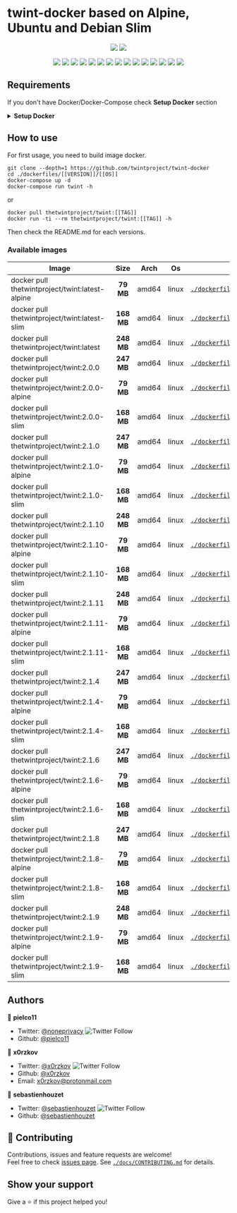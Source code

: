 # twint-docker based on Alpine, Ubuntu and Debian Slim

<p align="center">
    <a href="https://travis-ci.com/twintproject/twint-docker"><img src="https://img.shields.io/travistwintproject/twint-docker.svg" /></a>
    <a href="https://cloud.drone.io/twintproject/twint-docker"><img src="https://cloud.drone.io/api/badgestwintproject/twint-docker/status.svg?ref=refs/heads/master" /></a>
</p>

<p align="center">
    <a href="https://github.com/twintproject/twint-docker" alt="github all releases"><img src="https://img.shields.io/github/downloadstwintproject/twint-docker/total.svg" /></a>
    <a href="https://github.com/twintproject/twint-docker" alt="github latest release"><img src="https://img.shields.io/github/downloadstwintproject/twint-docker/latest/total.svg" /></a>
    <a href="https://github.com/twintproject/twint-docker" alt="github tag"><img src="https://img.shields.io/github/tagtwintproject/twint-docker.svg" /></a>
    <a href="https://github.com/twintproject/twint-docker" alt="github release"><img src="https://img.shields.io/github/releasetwintproject/twint-docker.svg" /></a>
    <a href="https://github.com/twintproject/twint-docker" alt="github pre release"><img src="https://img.shields.io/github/releasetwintproject/twint-docker/all.svg" /></a>
    <a href="https://github.com/twintproject/twint-docker" alt="github fork"><img src="https://img.shields.io/github/forkstwintproject/twint-docker.svg?style=social&label=Fork" /></a>
    <a href="https://github.com/twintproject/twint-docker" alt="github stars"><img src="https://img.shields.io/github/starstwintproject/twint-docker.svg?style=social&label=Star" /></a>
    <a href="https://github.comtwintproject/twint-docker" alt="github watchers"><img src="https://img.shields.io/github/watcherstwintproject/twint-docker.svg?style=social&label=Watch" /></a>
    <a href="https://github.com/twintproject/twint-docker" alt="github open issues"><img src="https://img.shields.io/github/issuestwintproject/twint-docker.svg" /></a>
    <a href="https://github.com/twintproject/twint-docker" alt="github closed issues"><img src="https://img.shields.io/github/issues-closedtwintproject/twint-docker.svg" /></a>
    <a href="https://github.com/twintproject/twint-docker" alt="github open pr"><img src="https://img.shields.io/github/issues-prtwintproject/twint-docker.svg" /></a>
    <a href="https://github.com/twintproject/twint-docker" alt="github closed pr"><img src="https://img.shields.io/github/issues-pr-closedtwintproject/twint-docker.svg" /></a>
    <a href="https://github.com/twintproject/twint-docker" alt="github contributors"><img src="https://img.shields.io/github/contributorstwintproject/twint-docker.svg" /></a>
    <a href="https://github.com/twintproject/twint-docker" alt="github license"><img src="https://img.shields.io/github/licensetwintproject/twint-docker.svg" /></a>
    <a href="https://travis-ci.comtwintproject/twint-docker" alt="travis badge"><img src="https://img.shields.io/travistwintproject/twint-docker.svg" /></a>
</p>

## Requirements
If you don't have Docker/Docker-Compose check **Setup Docker** section

<details>
<summary><b>Setup Docker</b></summary>
<p>

## Docker
macOS: <a href="https://docs.docker.com/docker-for-mac/install/"> https://docs.docker.com/docker-for-mac/install/ </a>

linux: <a href="https://docs.docker.com/install/linux/docker-ce/ubuntu/"> https://docs.docker.com/install/linux/docker-ce/ubuntu/ </a>

## Docker Compose

linux: <a href="https://docs.docker.com/compose/install/"> https://docs.docker.com/compose/install/ </a>
</p>
</details>

## How to use

For first usage, you need to build image docker.

```shell
git clone --depth=1 https://github.com/twintproject/twint-docker
cd ./dockerfiles/[[VERSION]]/[[OS]]
docker-compose up -d
docker-compose run twint -h
```

or 

```
docker pull thetwintproject/twint:[[TAG]]
docker run -ti --rm thetwintproject/twint:[[TAG]] -h
```

Then check the README.md for each versions.

### Available images
| Image   |      Size      |  Arch |  Os |  Link |
|----------|:-------------:|------|------|------|
| docker pull thetwintproject/twint:latest-alpine|**79 MB**|amd64|linux|[`./dockerfiles/latest/alpine`](https://github.com/twintproject/twint-docker/tree/master/dockerfiles/latest/alpine/)|
| docker pull thetwintproject/twint:latest-slim|**168 MB**|amd64|linux|[`./dockerfiles/latest/slim`](https://github.com/twintproject/twint-docker/tree/master/dockerfiles/latest/slim/)|
| docker pull thetwintproject/twint:latest|**248 MB**|amd64|linux|[`./dockerfiles/latest`](https://github.com/twintproject/twint-docker/tree/master/dockerfiles/latest/)|
| docker pull thetwintproject/twint:2.0.0|**247 MB**|amd64|linux|[`./dockerfiles/2.0.0`](https://github.com/twintproject/twint-docker/tree/master/dockerfiles/2.0.0/)|
| docker pull thetwintproject/twint:2.0.0-alpine|**79 MB**|amd64|linux|[`./dockerfiles/2.0.0/alpine`](https://github.com/twintproject/twint-docker/tree/master/dockerfiles/2.0.0/alpine/)|
| docker pull thetwintproject/twint:2.0.0-slim|**168 MB**|amd64|linux|[`./dockerfiles/2.0.0/slim`](https://github.com/twintproject/twint-docker/tree/master/dockerfiles/2.0.0/slim/)|
| docker pull thetwintproject/twint:2.1.0|**247 MB**|amd64|linux|[`./dockerfiles/2.1.0`](https://github.com/twintproject/twint-docker/tree/master/dockerfiles/2.1.0/)|
| docker pull thetwintproject/twint:2.1.0-alpine|**79 MB**|amd64|linux|[`./dockerfiles/2.1.0/alpine`](https://github.com/twintproject/twint-docker/tree/master/dockerfiles/2.1.0/alpine/)|
| docker pull thetwintproject/twint:2.1.0-slim|**168 MB**|amd64|linux|[`./dockerfiles/2.1.0/slim`](https://github.com/twintproject/twint-docker/tree/master/dockerfiles/2.1.0/slim/)|
| docker pull thetwintproject/twint:2.1.10|**248 MB**|amd64|linux|[`./dockerfiles/2.1.10`](https://github.com/twintproject/twint-docker/tree/master/dockerfiles/2.1.10/)|
| docker pull thetwintproject/twint:2.1.10-alpine|**79 MB**|amd64|linux|[`./dockerfiles/2.1.10/alpine`](https://github.com/twintproject/twint-docker/tree/master/dockerfiles/2.1.10/alpine/)|
| docker pull thetwintproject/twint:2.1.10-slim|**168 MB**|amd64|linux|[`./dockerfiles/2.1.10/slim`](https://github.com/twintproject/twint-docker/tree/master/dockerfiles/2.1.10/slim/)|
| docker pull thetwintproject/twint:2.1.11|**248 MB**|amd64|linux|[`./dockerfiles/2.1.11`](https://github.com/twintproject/twint-docker/tree/master/dockerfiles/2.1.11/)|
| docker pull thetwintproject/twint:2.1.11-alpine|**79 MB**|amd64|linux|[`./dockerfiles/2.1.11/alpine`](https://github.com/twintproject/twint-docker/tree/master/dockerfiles/2.1.11/alpine/)|
| docker pull thetwintproject/twint:2.1.11-slim|**168 MB**|amd64|linux|[`./dockerfiles/2.1.11/slim`](https://github.com/twintproject/twint-docker/tree/master/dockerfiles/2.1.11/slim/)|
| docker pull thetwintproject/twint:2.1.4|**247 MB**|amd64|linux|[`./dockerfiles/2.1.4`](https://github.com/twintproject/twint-docker/tree/master/dockerfiles/2.1.4/)|
| docker pull thetwintproject/twint:2.1.4-alpine|**79 MB**|amd64|linux|[`./dockerfiles/2.1.4/alpine`](https://github.com/twintproject/twint-docker/tree/master/dockerfiles/2.1.4/alpine/)|
| docker pull thetwintproject/twint:2.1.4-slim|**168 MB**|amd64|linux|[`./dockerfiles/2.1.4/slim`](https://github.com/twintproject/twint-docker/tree/master/dockerfiles/2.1.4/slim/)|
| docker pull thetwintproject/twint:2.1.6|**247 MB**|amd64|linux|[`./dockerfiles/2.1.6`](https://github.com/twintproject/twint-docker/tree/master/dockerfiles/2.1.6/)|
| docker pull thetwintproject/twint:2.1.6-alpine|**79 MB**|amd64|linux|[`./dockerfiles/2.1.6/alpine`](https://github.com/twintproject/twint-docker/tree/master/dockerfiles/2.1.6/alpine/)|
| docker pull thetwintproject/twint:2.1.6-slim|**168 MB**|amd64|linux|[`./dockerfiles/2.1.6/slim`](https://github.com/twintproject/twint-docker/tree/master/dockerfiles/2.1.6/slim/)|
| docker pull thetwintproject/twint:2.1.8|**247 MB**|amd64|linux|[`./dockerfiles/2.1.8`](https://github.com/twintproject/twint-docker/tree/master/dockerfiles/2.1.8/)|
| docker pull thetwintproject/twint:2.1.8-alpine|**79 MB**|amd64|linux|[`./dockerfiles/2.1.8/alpine`](https://github.com/twintproject/twint-docker/tree/master/dockerfiles/2.1.8/alpine/)|
| docker pull thetwintproject/twint:2.1.8-slim|**168 MB**|amd64|linux|[`./dockerfiles/2.1.8/slim`](https://github.com/twintproject/twint-docker/tree/master/dockerfiles/2.1.8/slim/)|
| docker pull thetwintproject/twint:2.1.9|**248 MB**|amd64|linux|[`./dockerfiles/2.1.9`](https://github.com/twintproject/twint-docker/tree/master/dockerfiles/2.1.9/)|
| docker pull thetwintproject/twint:2.1.9-alpine|**79 MB**|amd64|linux|[`./dockerfiles/2.1.9/alpine`](https://github.com/twintproject/twint-docker/tree/master/dockerfiles/2.1.9/alpine/)|
| docker pull thetwintproject/twint:2.1.9-slim|**168 MB**|amd64|linux|[`./dockerfiles/2.1.9/slim`](https://github.com/twintproject/twint-docker/tree/master/dockerfiles/2.1.9/slim/)|


## Authors

👤 **pielco11**
* Twitter: [@noneprivacy](https://twitter.com/noneprivacy) ![Twitter Follow](https://img.shields.io/twitter/follow/noneprivacy?label=Follow&style=social)
* Github: [@pielco11](https://github.com/pielco11)


👤 **x0rzkov**
* Twitter: [@x0rzkov](https://twitter.com/x0rzkov) ![Twitter Follow](https://img.shields.io/twitter/follow/x0rzkov?label=Follow&style=social)
* Github: [@x0rzkov](https://github.com/x0rzkov)
* Email: x0rzkov@protonmail.com

👤 **sebastienhouzet**
* Twitter: [@sebastienhouzet](https://twitter.com/sebastienhouzet) ![Twitter Follow](https://img.shields.io/twitter/follow/sebastienhouzet?label=Follow&style=social)
* Github: [@sebastienhouzet](https://github.com/sebastienhouzet)



## 🤝 Contributing

Contributions, issues and feature requests are welcome!<br />Feel free to check [issues page](https://github.com/twintproject/twint-docker/issues).
See [`./docs/CONTRIBUTING.md`](https://github.com/twintproject/twint-docker/tree/master/docs/CONTRIBUTING.md) for details.

## Show your support

Give a ⭐️ if this project helped you!

